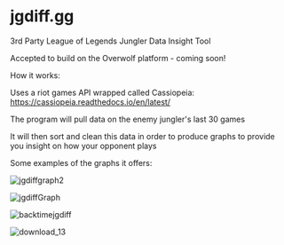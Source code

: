 # jgdiff.gg
3rd Party League of Legends Jungler Data Insight Tool

Accepted to build on the Overwolf platform - coming soon!


How it works:

Uses a riot games API wrapped called Cassiopeia:
https://cassiopeia.readthedocs.io/en/latest/


The program will pull data on the enemy jungler's last 30 games

It will then sort and clean this data in order to produce graphs to provide you insight on how your opponent plays

Some examples of the graphs it offers:

![jgdiffgraph2](https://user-images.githubusercontent.com/13202373/132385352-8aee8aea-0d99-4640-83f5-ba67b5bc783a.png)

![jgdiffGraph](https://user-images.githubusercontent.com/13202373/132385251-f9010762-c459-4576-bed4-94db40df4705.png)

![backtimejgdiff](https://user-images.githubusercontent.com/13202373/132385351-9afe9aaa-5567-4c3f-af24-18b77b763651.png)

![download_13](https://user-images.githubusercontent.com/13202373/132385268-eb044def-37e1-4777-909f-05ab39e23fc5.png)
